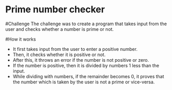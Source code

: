 # Prime number checker

#Challenge
The challenge was to create a program that takes input from the user and checks whether a number is prime or not.

#How it works
- It first takes input from the user to enter a positive number.
- Then, it checks whether it is positive or not.
- After this, it throws an error if the number is not positive or zero.
- If the number is positive, then it is divided by numbers 1 less than the input.
- While dividing with numbers, if the remainder becomes 0, it proves that the number which is taken by the user is not a prime or vice-versa.